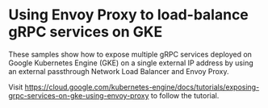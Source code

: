 # Using Envoy Proxy to load-balance gRPC services on GKE

These samples show how to expose multiple gRPC services deployed on Google Kubernetes Engine (GKE) on a single external IP address by using an external passthrough Network Load Balancer and Envoy Proxy.

Visit https://cloud.google.com/kubernetes-engine/docs/tutorials/exposing-grpc-services-on-gke-using-envoy-proxy to follow the tutorial.